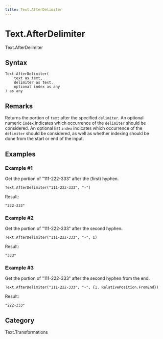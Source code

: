 ```yaml
---
title: Text.AfterDelimiter
---
```


# Text.AfterDelimiter


Text.AfterDelimiter


## Syntax

```powerquery
Text.AfterDelimiter(
    text as text,
    delimiter as text,
    optional index as any
) as any
```


## Remarks

Returns the portion of <code>text</code> after the specified <code>delimiter</code>.    An optional numeric <code>index</code> indicates which occurrence of the <code>delimiter</code> should be considered.    An optional list <code>index</code> indicates which occurrence of the <code>delimiter</code> should be considered, as well as whether indexing should be done from the start or end of the input.


## Examples

### Example #1 
Get the portion of &#34;111-222-333&#34; after the (first) hyphen.
```powerquery
Text.AfterDelimiter("111-222-333", "-")
```

Result: 
```powerquery
"222-333"
```


### Example #2 
Get the portion of &#34;111-222-333&#34; after the second hyphen.
```powerquery
Text.AfterDelimiter("111-222-333", "-", 1)
```

Result: 
```powerquery
"333"
```


### Example #3 
Get the portion of &#34;111-222-333&#34; after the second hyphen from the end.
```powerquery
Text.AfterDelimiter("111-222-333", "-", {1, RelativePosition.FromEnd})
```

Result: 
```powerquery
"222-333"
```




## Category
Text.Transformations
